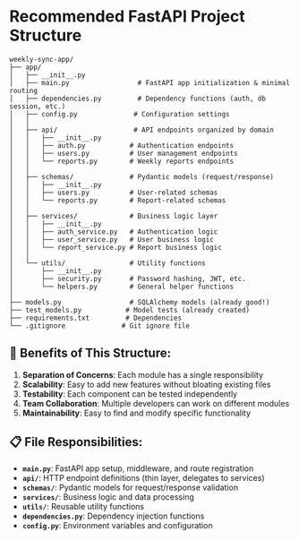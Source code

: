 # Recommended FastAPI Project Structure

```
weekly-sync-app/
├── app/
│   ├── __init__.py
│   ├── main.py                 # FastAPI app initialization & minimal routing
│   ├── dependencies.py         # Dependency functions (auth, db session, etc.)
│   ├── config.py              # Configuration settings
│   │
│   ├── api/                   # API endpoints organized by domain
│   │   ├── __init__.py
│   │   ├── auth.py           # Authentication endpoints
│   │   ├── users.py          # User management endpoints
│   │   └── reports.py        # Weekly reports endpoints
│   │
│   ├── schemas/              # Pydantic models (request/response)
│   │   ├── __init__.py
│   │   ├── users.py          # User-related schemas
│   │   └── reports.py        # Report-related schemas
│   │
│   ├── services/             # Business logic layer
│   │   ├── __init__.py
│   │   ├── auth_service.py   # Authentication logic
│   │   ├── user_service.py   # User business logic
│   │   └── report_service.py # Report business logic
│   │
│   └── utils/                # Utility functions
│       ├── __init__.py
│       ├── security.py       # Password hashing, JWT, etc.
│       └── helpers.py        # General helper functions
│
├── models.py                 # SQLAlchemy models (already good!)
├── test_models.py           # Model tests (already created)
├── requirements.txt         # Dependencies
└── .gitignore              # Git ignore file
```

## 🎯 **Benefits of This Structure:**

1. **Separation of Concerns**: Each module has a single responsibility
2. **Scalability**: Easy to add new features without bloating existing files
3. **Testability**: Each component can be tested independently
4. **Team Collaboration**: Multiple developers can work on different modules
5. **Maintainability**: Easy to find and modify specific functionality

## 📋 **File Responsibilities:**

- **`main.py`**: FastAPI app setup, middleware, and route registration
- **`api/`**: HTTP endpoint definitions (thin layer, delegates to services)
- **`schemas/`**: Pydantic models for request/response validation
- **`services/`**: Business logic and data processing
- **`utils/`**: Reusable utility functions
- **`dependencies.py`**: Dependency injection functions
- **`config.py`**: Environment variables and configuration 